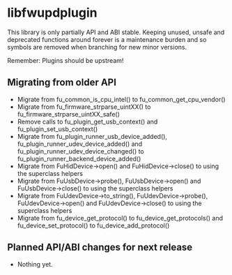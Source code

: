 # libfwupdplugin

This library is only partially API and ABI stable. Keeping unused, unsafe and
deprecated functions around forever is a maintenance burden and so symbols are
removed when branching for new minor versions.

Remember: Plugins should be upstream!

## Migrating from older API

* Migrate from fu_common_is_cpu_intel() to fu_common_get_cpu_vendor()
* Migrate from fu_firmware_strparse_uintXX() to fu_firmware_strparse_uintXX_safe()
* Remove calls to fu_plugin_get_usb_context() and fu_plugin_set_usb_context()
* Migrate from fu_plugin_runner_usb_device_added(), fu_plugin_runner_udev_device_added() and fu_plugin_runner_udev_device_changed() to fu_plugin_runner_backend_device_added()
* Migrate from FuHidDevice->open() and FuHidDevice->close() to using the superclass helpers
* Migrate from FuUsbDevice->probe(), FuUsbDevice->open() and FuUsbDevice->close() to using the superclass helpers
* Migrate from FuUdevDevice->to_string(), FuUdevDevice->probe(), FuUdevDevice->open() and FuUdevDevice->close() to using the superclass helpers
* Migrate from fu_device_get_protocol() to fu_device_get_protocols() and fu_device_set_protocol() to fu_device_add_protocol()

## Planned API/ABI changes for next release

* Nothing yet.
